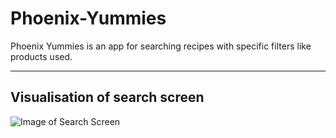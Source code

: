 # Phoenix-Yummies
Phoenix Yummies is an app for searching recipes with specific filters like products used.
***
## Visualisation of search screen

![Image of Search Screen](/Visual%20Prototype/Google%20Pixel%203XL%20–%203.png)
